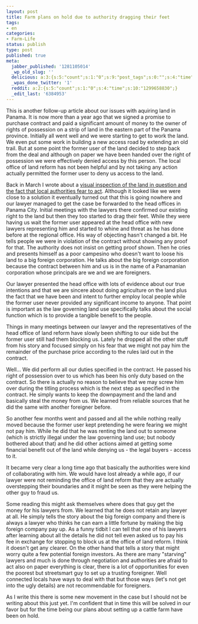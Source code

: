 ```yaml
---
layout: post
title: Farm plans on hold due to authority dragging their feet
tags:
- en
categories:
- Farm-Life
status: publish
type: post
published: true
meta:
  jabber_published: '1281105014'
  _wp_old_slug: ''
  delicious: a:3:{s:5:"count";s:1:"0";s:9:"post_tags";s:0:"";s:4:"time";s:10:"1287428429";}
  _wpas_done_twitter: '1'
  reddit: a:2:{s:5:"count";s:1:"0";s:4:"time";s:10:"1299658830";}
  _edit_last: '6384953'
---
```

<p>This is another follow-up article about our issues with aquiring land in Panama. It is now more than a year ago that we signed a promise to purchase contract and paid a significant amount of money to the owner of rights of possession on a strip of land in the eastern part of the Panama province. Initially all went well and we were starting to get to work the land. We even put some work in building a new access road by extending an old trail. But at some point the former user of the land decided to step back from the deal and although on paper we have been handed over the right of possession we were effectively denied access by this person. The local office of land reform has not been helpful and by not taking any action actually permitted the former user to deny us access to the land.</p>

<p>Back in March I wrote about a <a href="http://blog.stephan-schwab.com/2010/03/17/right-of-possession-and-local-authorities-that-fear-to-act/">visual inspection of the land in question and the fact that local authorities fear to act</a>. Although it looked like we were close to a solution it eventually turned out that this is going nowhere and our lawyer managed to get the case be forwarded to the head offices in Panama City. Initial meetings with the lawyers there confirmed our existing right to the land but then they too started to drag their feet. While they were having us wait the former user appeared at the head office with new lawyers representing him and started to whine and threat as he has done before at the regional office. His way of objecting hasn't changed a bit. He tells people we were in violation of the contract without showing any proof for that. The authority does not insist on getting proof shown. Then he cries and presents himself as a poor campesino who doesn't want to loose his land to a big foreign corporation. He talks about the big foreign corporation because the contract between him and us is in the name of a Panamanian corporation whose principals are we and we are foreigners.</p>

<p>Our lawyer presented the head office with lots of evidence about our true intentions and that we are sincere about doing agriculture on the land plus the fact that we have been and intent to further employ local people while the former user never provided any significant income to anyone. That point is important as the law governing land use specifically talks about the social function which is to provide a tangible benefit to the people.</p>

<p>Things in many meetings between our lawyer and the representatives of the head office of land reform have slowly been shifting to our side but the former user still had them blocking us. Lately he dropped all the other stuff from his story and focused simply on his fear that we might not pay him the remainder of the purchase price according to the rules laid out in the contract.</p>

<p>Well... We did perform all our duties specified in the contract. He passed his right of possession over to us which has been his only duty based on the contract. So there is actually no reason to believe that we may screw him over during the titling process which is the next step as specified in the contract. He simply wants to keep the downpayment and the land and basically steal the money from us. We learned from reliable sources that he did the same with another foreigner before.</p>

<p>So another few months went and passed and all the while nothing really moved because the former user kept pretending he were fearing we might not pay him. While he did that he was renting the land out to someone (which is strictly illegal under the law governing land use; but nobody bothered about that) and he did other actions aimed at getting some financial benefit out of the land while denying us - the legal buyers - access to it.</p>

<p>It became very clear a long time ago that basically the authorities were kind of collaborating with him. We would have lost already a while ago, if our lawyer were not reminding the office of land reform that they are actually overstepping their boundaries and it might be seen as they were helping the other guy to fraud us.</p>

<p>Some reading this might ask themselves where does that guy get the money for his lawyers from. We learned that he does not retain any lawyer at all. He simply tells the story about the big foreign company and there is always a lawyer who thinks he can earn a little fortune by making the big foreign company pay up. As a funny tidbit I can tell that one of his lawyers after learning about all the details he did not tell even asked us to pay his fee in exchange for stopping to block us at the office of land reform. I think it doesn't get any clearer. On the other hand that tells a story that might worry quite a few potential foreign investors. As there are many "starving" lawyers and much is done through negotiation and authorities are afraid to act also on paper everything is clear, there is a lot of opportunities for even the poorest but streetsmart guy to set up a trusting foreigner. Well connected locals have ways to deal with that but those ways (let's not get into the ugly details) are not recommendable for foreigners.</p>

<p>As I write this there is some new movement in the case but I should not be writing about this just yet. I'm confident that in time this will be solved in our favor but for the time being our plans about setting up a cattle farm have been on hold.</p>

